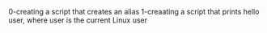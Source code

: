 0-creating a script that creates an alias
1-creaating a script that prints hello user, where user is the current Linux user
